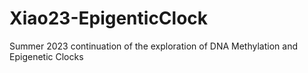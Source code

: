 # Xiao23-EpigenticClock
Summer 2023 continuation of the exploration of DNA Methylation and Epigenetic Clocks
